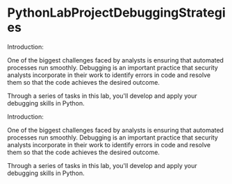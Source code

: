 # PythonLabProjectDebuggingStrategies

Introduction:

One of the biggest challenges faced by analysts is ensuring that automated processes run smoothly. Debugging is an important practice that security analysts incorporate in their work to identify errors in code and resolve them so that the code achieves the desired outcome.

Through a series of tasks in this lab, you'll develop and apply your debugging skills in Python.

Introduction:

One of the biggest challenges faced by analysts is ensuring that automated processes run smoothly. Debugging is an important practice that security analysts incorporate in their work to identify errors in code and resolve them so that the code achieves the desired outcome.

Through a series of tasks in this lab, you'll develop and apply your debugging skills in Python.

